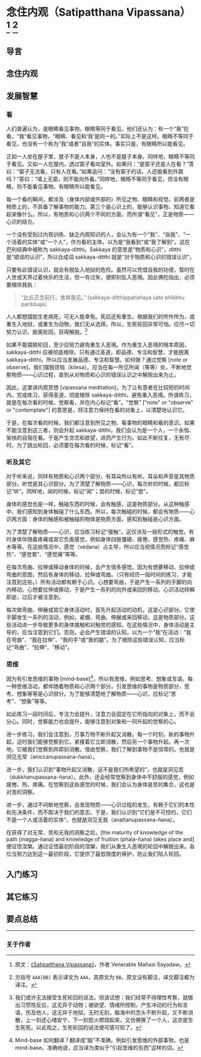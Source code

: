 # 念住内观（Satipatthana Vipassana） [^original] [^rules]

## 导言

## 念住内观

## 发展智慧

### 看

人们普遍认为，是眼睛看见事物，眼睛等同于看见。他们还认为：有一个“我”在看，“我“看见事物，“眼睛、看见和‘我’是同一的。”实际上不是这样。眼睛不等同于看见，也没有一个称为“我”或者“自我”的实体。事实只是，有眼睛所以能看见。

正如一人坐在屋子里，屋子不是人本身，人也不是屋子本身。同样地，眼睛不等同于看见。又如一人在屋内，透过窗子看向室外。如果问：“是窗子还是人在看？”答曰：“窗子无法看，只有人在看。”如果追问：“没有窗子的话，人还能看到外面吗？”答曰：“墙上无窗，则不能向外看。”同样地，眼睛不等同于看见，但没有眼睛，则不能看见事物。有眼睛所以能看见。

每一个看的瞬间，都涉及（身体内部或外部的）所见之物、眼睛和视觉。前两者是物质上的，不具备了解事物的能力。第三个是心识上的，能够认识事物，知道它看起来像什么。所以，有物质和心识两个不同的方面，而所谓“看见”，正是物质——心识的结合。

一个没有受到过内观训练、缺乏内观知识的人，会认为有一个“我”、“自我”、“一个活着的实体”或“一个人”，作为看的主体，以为是“我看到”或“我了解到”。这在巴利经典中被称为 sakkaya-ditthi。Sakkaya 的意思是“物质和心识”，ditthi 是“错误的认识”，所以合成词 sakkaya-ditthi 就是“对于物质和心识的错误认识”。

只要有此错误认识，就会有脱坠入地狱的危险。虽然可以凭借自我的功德，暂时在人世或天界过着快乐的生活，但一有过失，便即刻坠入恶境。因此佛陀指出，必须要根除我执：

> “比丘正念前行，舍弃我见。”
> (sakkaya-ditthippahañaya sato bhikkhu paribbaje).

人人都想摆脱生老病死，可无人能幸免。死后还有重生。根据我们的所作所为，或重生入地狱，或重生为动物，我们无从选择。所以，生死轮回非常可怕。应尽一切努力认识、脱离轮回，获得解脱。[^death-rebirth]

如果不能摆脱轮回，至少应努力避免重生入恶境。作为重生入恶境的根本原因，sakkaya-ditthi 应被彻底根除。只有通过圣道，即品德、专注和智慧，才能脱离 sakkaya-ditthi。所以应当发展品德、专注和智慧。如何做？通过觉察 [note or observe]，我们摆脱烦恼（kilesa）。应当在每一所见所闻（等等）处，不断地觉察物质——心识过程，直到从对物质和心识的错误认识之中解脱出来为止。

因此，这里讲内观冥想 [vipassana meditation]，为了让有意者在比较短的时间内，完成练习，获得圣道，彻底根除 sakkaya-ditthi，避免重入恶境。所谓练习，就是在每次看的时候，觉察看，并在内心标记“看”。“觉察” ["note" or "observe" or "contemplate"] 的意思是，将注意力保持在看的对象上，以清楚地认识它。

于是，在每次看的时候，我们都注意到所见之物、看事物的眼睛和看的意识。如果不能注意到这三者，则会升起 sakkaya-ditthi，我们会认为是一个人，一个永恒、愉快的自我在看。于是产生贪恋和欲望，进而产生行为。如此不断往复，无有尽时。为了跳出轮回，必须要在每次看的时候，标记“看”。

### 听及其它

对于听来说，同样有物质和心识两个部分，有耳朵所以有听。耳朵和声音是其物质部分。听觉是其心识部分。为了清楚了解物质——心识，每次听的时候，都应标记“听”。同样地，闻的时候，标记“闻”；尝的时候，标记“尝”。

身体的感觉也是一样。触碰东西的时候，会有触感，这是物质部分。从这种触感中，我们感知到身体触碰了什么东西。所以，每次触碰的时候，都会有物质——心识两方面：身体的触感和被触碰的物体是物质方面，感知到触碰是心识方面。

为了清楚了解物质——心识，应当练习标记“接触”。这仅涉及一般形式的触觉。有时身体伴随着疼痛或其它负面感觉，例如身体四肢僵硬、疲倦，感觉热、疼痛、麻木等等。在这些情况中，感觉（vedana）占主导，所以应当视情况而标记“感觉热”、“感觉累”、“感觉痛”等等。

在每次弯曲、拉伸或移动身体的时候，会产生很多感觉。因为有想要移动、拉伸或弯曲的意图，然后有身体的移动、拉伸或弯曲。（只有经历一段时间的练习，才能注意到这些。）所有活动都有赖于心识。心想要弯曲，于是产生一系列的手脚的向内移动。心想要拉伸或移动，于是产生一系列的向外或来回的移动。心识活动转瞬即逝，过后才被注意到。

每次做弯曲、伸展或其它身体活动时，首先升起活动的动机，这是心识部分。它使手脚发生一系列的活动，例如，紧绷、弯曲、伸展或来回移动，这是物质部分。这些活动进一步导致更多的身体接触和对触觉的感知。在这些情况中，身体活动是主导的，应当注意到它们。否则，必会产生错误的认知，以为一个“我”在活动：“我在弯曲”、“我在拉伸”、“我的手”或“我的腿”。为了根除这些错误认知，应当标记“弯曲”、“拉伸”、“移动”。

### 思维

因为有引发思维的事物 [mind-base][^mind-base]，所以有思维，例如思考、想象或言语。每一种思维活动，都伴随着物质和心识两个部分。引发思维的事物是物质部分，思考、想象等等是心识部分。为了能够清楚地了解物质——心识，应标记“思考”、“想象”等等。

如此练习一段时间后，专注力会提升，注意力会固定在它所指向的对象上，而不会分心。同时，觉察能力也会提升，能够注意到对象和一同升起的觉察的心。

进一步练习，我们会注意到，万事万物不断升起又消散。每一个时刻，新的事物升起，这时我们能够觉察到它。紧接着它立即消散，然后另一个事物升起。再一次地，它被我们觉察到并即刻消散。借由觉察，我们了解到事物不是恒常的。也就是洞见无常（aniccanupassana-ñana）。

进一步，我们认识到“事物升起又消散，这不是我们所希望的”，也就是洞见苦（dukkhanupassana-ñana）。此外，还会经常觉察到身体中不舒服的感觉，例如疲倦、热、疼痛。在觉察到这些感觉的时候，我们会认为身体是苦的集合，这也是对苦的洞察。

进一步，通过不间断地觉察，会发现物质——心识过程的发生，有赖于它们的本性和先决条件，而不取决于我们的意志。于是，我们认识到“它们是不可控的，它们不是一个人或活着的实体”。也就是洞见无我（anattanupassana-ñana）。

在获得了对无常、苦和无我的洞察之后，[the maturity of knowledge of the path (magga-ñana) and knowledge of fruition (phala-ñana) takes place and] 便证悟涅槃。通过证悟最初阶段的涅槃，我们从重生入恶境的轮回中解脱出来。各位当努力达到这一最初阶段，它提供了最低限度的保护，防止我们陷入轮回。

## 入门练习

## 其它练习

## 要点总结

---

### 关于作者

[^original]: 原文：[《Satipatthana Vipassana》](https://www.accesstoinsight.org/lib/authors/mahasi/wheel370.html)，作者 Venerable Mahasi Sayadaw。

[^rules]: 方括号 `AAA[BB]` 表示译文为 `AAA`，其原文为 `BB`。原文没有脚注，译文脚注都为译注。

[^death-rebirth]: 我们或许无法接受生死轮回的说法，但请试想：我们经常不待理性考察，就做出习惯性反应，这无异于动物；被欲望、情绪所控制，产生冲动的行为和言语，伤及他人，这无异于地狱。无时无刻，脑海中的念头不断升起，又不断消散，上一刻还心绪安宁，下一刻怒火燃烧起来，又仿佛换了一个人，这亦是生生死死。以此观之，生死轮回的说法便可感可知了。

[^mind-base]: Mind-base 如何翻译？翻译成“脑”不准确。例如引发思维的外部事物，也是 mind-base。准确地说，应当译为类似于“引起思维的东西”这样的词。
